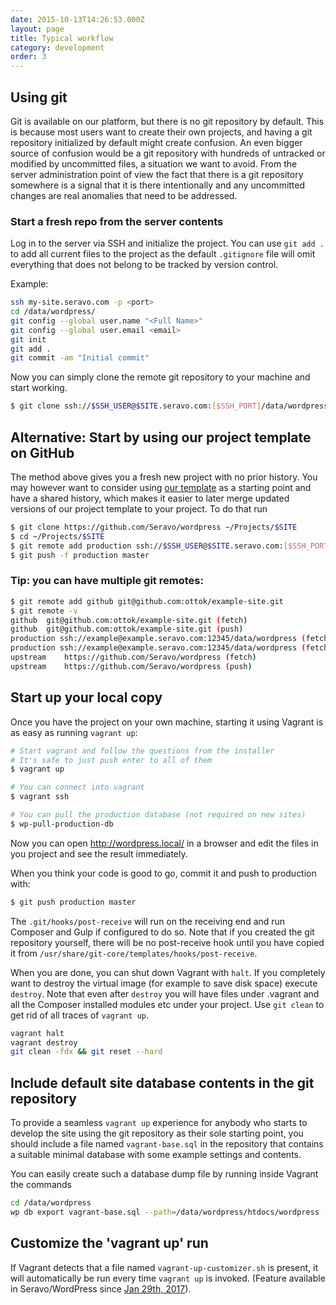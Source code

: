 ```yaml
---
date: 2015-10-13T14:26:53.000Z
layout: page
title: Typical workflow
category: development
order: 3
---
```


## Using git

Git is available on our platform, but there is no git repository by default. This is because most users want to create their own projects, and having a git repository initialized by default might create confusion. An even bigger source of confusion would be a git repository with hundreds of untracked or modified by uncommitted files, a situation we want to avoid. From the server administration point of view the fact that there is a git repository somewhere is a signal that it is there intentionally and any uncommitted changes are real anomalies that need to be addressed.

### Start a fresh repo from the server contents

Log in to the server via SSH and initialize the project. You can use `git add .` to add all current files to the project as the default `.gitignore` file will omit everything that does not belong to be tracked by version control.

Example:

```bash
ssh my-site.seravo.com -p <port>
cd /data/wordpress/
git config --global user.name "<Full Name>"
git config --global user.email <email>
git init
git add .
git commit -am "Initial commit"
```

Now you can simply clone the remote git repository to your machine and start working.

```bash
$ git clone ssh://$SSH_USER@$SITE.seravo.com:[$SSH_PORT]/data/wordpress ~/Projects/$SITE --origin production
```

## Alternative: Start by using our project template on GitHub

The method above gives you a fresh new project with no prior history. You may however want to consider using [our template](https://github.com/Seravo/wordpress) as a starting point and have a shared history, which makes it easier to later merge updated versions of our project template to your project. To do that run

```bash
$ git clone https://github.com/Seravo/wordpress ~/Projects/$SITE
$ cd ~/Projects/$SITE
$ git remote add production ssh://$SSH_USER@$SITE.seravo.com:[$SSH_PORT]/data/wordpress
$ git push -f production master
```

### Tip: you can have multiple git remotes:
```bash
$ git remote add github git@github.com:ottok/example-site.git
$ git remote -v
github	git@github.com:ottok/example-site.git (fetch)
github	git@github.com:ottok/example-site.git (push)
production ssh://example@example.seravo.com:12345/data/wordpress (fetch)
production ssh://example@example.seravo.com:12345/data/wordpress (fetch)
upstream	https://github.com/Seravo/wordpress (fetch)
upstream	https://github.com/Seravo/wordpress (push)
```

## Start up your local copy

Once you have the project on your own machine, starting it using Vagrant is as easy as running `vagrant up`:

```bash
# Start vagrant and follow the questions from the installer
# It's safe to just push enter to all of them
$ vagrant up

# You can connect into vagrant
$ vagrant ssh

# You can pull the production database (not required on new sites)
$ wp-pull-production-db
```

Now you can open http://wordpress.local/ in a browser and edit the files in you project and see the result immediately.


When you think your code is good to go, commit it and push to production with:

```bash
$ git push production master
```

The `.git/hooks/post-receive` will run on the receiving end and run Composer and Gulp if configured to do so. Note that if you created the git repository yourself, there will be no post-receive hook until you have copied it from `/usr/share/git-core/templates/hooks/post-receive`.

When you are done, you can shut down Vagrant with `halt`. If you completely want to destroy the virtual image (for example to save disk space) execute `destroy`. Note that even after `destroy` you will have files under .vagrant and all the Composer installed modules etc under your project. Use `git clean` to get rid of all traces of `vagrant up`.

```bash
vagrant halt
vagrant destroy
git clean -fdx && git reset --hard
```

## Include default site database contents in the git repository

To provide a seamless `vagrant up` experience for anybody who starts to develop the site using the git repository as their sole starting point, you should include a file named `vagrant-base.sql` in the repository that contains a suitable minimal database with some example settings and contents.

You can easily create such a database dump file by running inside Vagrant the commands

```bash
cd /data/wordpress
wp db export vagrant-base.sql --path=/data/wordpress/htdocs/wordpress --skip-extended-insert --allow-root --single-transaction
```

## Customize the 'vagrant up' run

If Vagrant detects that a file named `vagrant-up-customizer.sh` is present, it will automatically be run every time `vagrant up` is invoked. (Feature available in Seravo/WordPress since [Jan 29th, 2017](https://github.com/Seravo/wordpress/commit/ae51719e146615e7fcbde6b69c8a1deeb386510e)).
